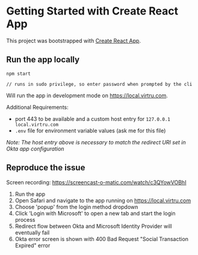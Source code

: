 # Getting Started with Create React App

This project was bootstrapped with [Create React App](https://github.com/facebook/create-react-app).

## Run the app locally

```
npm start

// runs in sudo privilege, so enter password when prompted by the cli
```

Will run the app in development mode on https://local.virtru.com.

Additional Requirements:
- port 443 to be available and a custom host entry for `127.0.0.1   local.virtru.com`
- `.env` file for environment variable values (ask me for this file)

_Note: The host entry above is necessary to match the redirect URI set in Okta app configuration_

## Reproduce the issue

Screen recording: https://screencast-o-matic.com/watch/c3QYowVOBhI

1) Run the app
2) Open Safari and navigate to the app running on https://local.virtru.com
3) Choose 'popup' from the login method dropdown
4) Click 'Login with Microsoft' to open a new tab and start the login process
5) Redirect flow between Okta and Microsoft Identity Provider will eventually fail
6) Okta error screen is shown with 400 Bad Request "Social Transaction Expired" error